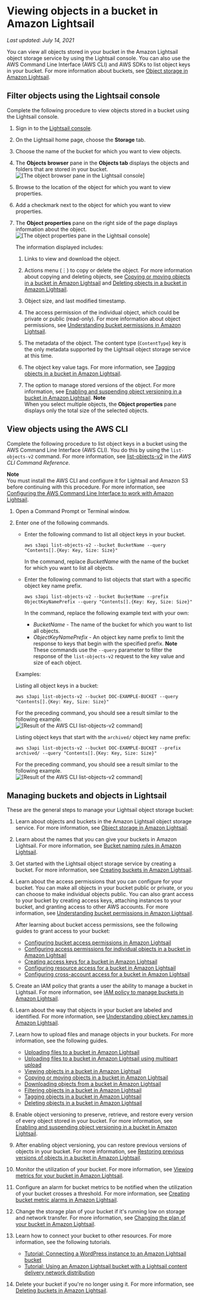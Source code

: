 # Viewing objects in a bucket in Amazon Lightsail<a name="amazon-lightsail-viewing-objects-in-a-bucket"></a>

 *Last updated: July 14, 2021* 

You can view all objects stored in your bucket in the Amazon Lightsail object storage service by using the Lightsail console\. You can also use the AWS Command Line Interface \(AWS CLI\) and AWS SDKs to list object keys in your bucket\. For more information about buckets, see [Object storage in Amazon Lightsail](buckets-in-amazon-lightsail.md)\.

## Filter objects using the Lightsail console<a name="view-objects-lightsail-console"></a>

Complete the following procedure to view objects stored in a bucket using the Lightsail console\.

1. Sign in to the [Lightsail console](https://lightsail.aws.amazon.com/)\.

1. On the Lightsail home page, choose the **Storage** tab\.

1. Choose the name of the bucket for which you want to view objects\.

1. The **Objects browser** pane in the **Objects tab** displays the objects and folders that are stored in your bucket\.  
![\[The object browser pane in the Lightsail console\]](https://d9yljz1nd5001.cloudfront.net/en_us/cdafd3c2a6d9edfefee89eda217b0068/images/amazon-lightsail-bucket-object-browser-pane.png)

1. Browse to the location of the object for which you want to view properties\.

1. Add a checkmark next to the object for which you want to view properties\.

1. The **Object properties** pane on the right side of the page displays information about the object\.  
![\[The object properties pane in the Lightsail console\]](https://d9yljz1nd5001.cloudfront.net/en_us/cdafd3c2a6d9edfefee89eda217b0068/images/amazon-lightsail-bucket-object-properties-pane.png)

   The information displayed includes:

   1. Links to view and download the object\.

   1. Actions menu \(⋮\) to copy or delete the object\. For more information about copying and deleting objects, see [Copying or moving objects in a bucket in Amazon Lightsail](amazon-lightsail-copying-moving-bucket-objects.md) and [Deleting objects in a bucket in Amazon Lightsail](amazon-lightsail-deleting-bucket-objects.md)\.

   1. Object size, and last modified timestamp\.

   1. The access permission of the individual object, which could be private or public \(read\-only\)\. For more information about object permissions, see [Understanding bucket permissions in Amazon Lightsail](amazon-lightsail-understanding-bucket-permissions.md)\.

   1. The metadata of the object\. The content type \(`ContentType`\) key is the only metadata supported by the Lightsail object storage service at this time\.

   1. The object key value tags\. For more information, see [Tagging objects in a bucket in Amazon Lightsail](amazon-lightsail-tagging-bucket-objects.md)\.

   1. The option to manage stored versions of the object\. For more information, see [Enabling and suspending object versioning in a bucket in Amazon Lightsail](amazon-lightsail-managing-bucket-object-versioning.md)\.
**Note**  
When you select multiple objects, the **Object properties** pane displays only the total size of the selected objects\.

## View objects using the AWS CLI<a name="view-objects-aws-cli"></a>

Complete the following procedure to list object keys in a bucket using the AWS Command Line Interface \(AWS CLI\)\. You do this by using the `list-objects-v2` command\. For more information, see [list\-objects\-v2](https://docs.aws.amazon.com/cli/latest/reference/s3api/list-objects-v2.html) in the *AWS CLI Command Reference*\.

**Note**  
You must install the AWS CLI and configure it for Lightsail and Amazon S3 before continuing with this procedure\. For more information, see [Configuring the AWS Command Line Interface to work with Amazon Lightsail](lightsail-how-to-set-up-and-configure-aws-cli.md)\.

1. Open a Command Prompt or Terminal window\.

1. Enter one of the following commands\.
   + Enter the following command to list all object keys in your bucket\.

     ```
     aws s3api list-objects-v2 --bucket BucketName --query "Contents[].{Key: Key, Size: Size}"
     ```

     In the command, replace *BucketName* with the name of the bucket for which you want to list all objects\.
   + Enter the following command to list objects that start with a specific object key name prefix\.

     ```
     aws s3api list-objects-v2 --bucket BucketName --prefix ObjectKeyNamePrefix --query "Contents[].{Key: Key, Size: Size}"
     ```

     In the command, replace the following example text with your own:
     + *BucketName* \- The name of the bucket for which you want to list all objects\.
     + *ObjectKeyNamePrefix* \- An object key name prefix to limit the response to keys that begin with the specified prefix\.
**Note**  
These commands use the `--query` parameter to filter the response of the `list-objects-v2` request to the key value and size of each object\.

   Examples:

   Listing all object keys in a bucket:

   ```
   aws s3api list-objects-v2 --bucket DOC-EXAMPLE-BUCKET --query "Contents[].{Key: Key, Size: Size}"
   ```

   For the preceding command, you should see a result similar to the following example\.  
![\[Result of the AWS CLI list-objects-v2 command\]](https://d9yljz1nd5001.cloudfront.net/en_us/cdafd3c2a6d9edfefee89eda217b0068/images/amazon-lightsail-s3api-list-objects-v2-result.png)

   Listing object keys that start with the `archived/` object key name prefix:

   ```
   aws s3api list-objects-v2 --bucket DOC-EXAMPLE-BUCKET --prefix archived/ --query "Contents[].{Key: Key, Size: Size}"
   ```

   For the preceding command, you should see a result similar to the following example\.  
![\[Result of the AWS CLI list-objects-v2 command\]](https://d9yljz1nd5001.cloudfront.net/en_us/cdafd3c2a6d9edfefee89eda217b0068/images/amazon-lightsail-s3api-list-objects-v2-prefix-result.png)

## Managing buckets and objects in Lightsail<a name="viewing-objects-managing-buckets-and-objects"></a>

These are the general steps to manage your Lightsail object storage bucket:

1. Learn about objects and buckets in the Amazon Lightsail object storage service\. For more information, see [Object storage in Amazon Lightsail](buckets-in-amazon-lightsail.md)\.

1. Learn about the names that you can give your buckets in Amazon Lightsail\. For more information, see [Bucket naming rules in Amazon Lightsail](bucket-naming-rules-in-amazon-lightsail.md)\.

1. Get started with the Lightsail object storage service by creating a bucket\. For more information, see [Creating buckets in Amazon Lightsail](amazon-lightsail-creating-buckets.md)\.

1. Learn about the access permissions that you can configure for your bucket\. You can make all objects in your bucket public or private, or you can choose to make individual objects public\. You can also grant access to your bucket by creating access keys, attaching instances to your bucket, and granting access to other AWS accounts\. For more information, see [Understanding bucket permissions in Amazon Lightsail](amazon-lightsail-understanding-bucket-permissions.md)\.

   After learning about bucket access permissions, see the following guides to grant access to your bucket:
   + [Configuring bucket access permissions in Amazon Lightsail](amazon-lightsail-configuring-bucket-permissions.md)
   + [Configuring access permissions for individual objects in a bucket in Amazon Lightsail](amazon-lightsail-configuring-individual-object-access.md)
   + [Creating access keys for a bucket in Amazon Lightsail](amazon-lightsail-creating-bucket-access-keys.md)
   + [Configuring resource access for a bucket in Amazon Lightsail](amazon-lightsail-configuring-bucket-resource-access.md)
   + [Configuring cross\-account access for a bucket in Amazon Lightsail](amazon-lightsail-configuring-bucket-cross-account-access.md)

1. Create an IAM policy that grants a user the ability to manage a bucket in Lightsail\. For more information, see [IAM policy to manage buckets in Amazon Lightsail](amazon-lightsail-bucket-management-policies.md)\.

1. Learn about the way that objects in your bucket are labeled and identified\. For more information, see [Understanding object key names in Amazon Lightsail](understanding-bucket-object-key-names-in-amazon-lightsail.md)\.

1. Learn how to upload files and manage objects in your buckets\. For more information, see the following guides\.
   + [Uploading files to a bucket in Amazon Lightsail](amazon-lightsail-uploading-files-to-a-bucket.md)
   + [Uploading files to a bucket in Amazon Lightsail using multipart upload](amazon-lightsail-uploading-files-to-a-bucket-using-multipart-upload.md)
   + [Viewing objects in a bucket in Amazon Lightsail](#amazon-lightsail-viewing-objects-in-a-bucket)
   + [Copying or moving objects in a bucket in Amazon Lightsail](amazon-lightsail-copying-moving-bucket-objects.md)
   + [Downloading objects from a bucket in Amazon Lightsail](amazon-lightsail-downloading-bucket-objects.md)
   + [Filtering objects in a bucket in Amazon Lightsail](amazon-lightsail-filtering-bucket-objects.md)
   + [Tagging objects in a bucket in Amazon Lightsail](amazon-lightsail-tagging-bucket-objects.md)
   + [Deleting objects in a bucket in Amazon Lightsail](amazon-lightsail-deleting-bucket-objects.md)

1. Enable object versioning to preserve, retrieve, and restore every version of every object stored in your bucket\. For more information, see [Enabling and suspending object versioning in a bucket in Amazon Lightsail](amazon-lightsail-managing-bucket-object-versioning.md)\.

1. After enabling object versioning, you can restore previous versions of objects in your bucket\. For more information, see [Restoring previous versions of objects in a bucket in Amazon Lightsail](amazon-lightsail-restoring-bucket-object-versions.md)\.

1. Monitor the utilization of your bucket\. For more information, see [Viewing metrics for your bucket in Amazon Lightsail](amazon-lightsail-viewing-bucket-metrics.md)\.

1. Configure an alarm for bucket metrics to be notified when the utilization of your bucket crosses a threshold\. For more information, see [Creating bucket metric alarms in Amazon Lightsail](amazon-lightsail-adding-bucket-metric-alarms.md)\.

1. Change the storage plan of your bucket if it's running low on storage and network transfer\. For more information, see [Changing the plan of your bucket in Amazon Lightsail](amazon-lightsail-changing-bucket-plans.md)\.

1. Learn how to connect your bucket to other resources\. For more information, see the following tutorials\.
   + [Tutorial: Connecting a WordPress instance to an Amazon Lightsail bucket](amazon-lightsail-connecting-buckets-to-wordpress.md)
   + [Tutorial: Using an Amazon Lightsail bucket with a Lightsail content delivery network distribution](amazon-lightsail-using-distributions-with-buckets.md)

1. Delete your bucket if you're no longer using it\. For more information, see [Deleting buckets in Amazon Lightsail](amazon-lightsail-deleting-buckets.md)\.